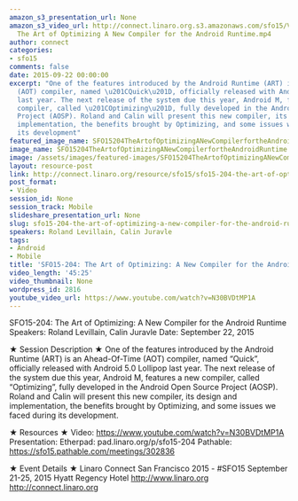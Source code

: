 ```yaml
---
amazon_s3_presentation_url: None
amazon_s3_video_url: http://connect.linaro.org.s3.amazonaws.com/sfo15/Videos/09-22-Tuesday/SFO15-204
  The Art of Optimizing A New Compiler for the Android Runtime.mp4
author: connect
categories:
- sfo15
comments: false
date: 2015-09-22 00:00:00
excerpt: "One of the features introduced by the Android Runtime (ART) is an Ahead-Of-Time
  (AOT) compiler, named \u201CQuick\u201D, officially released with Android 5.0 Lollipop
  last year. The next release of the system due this year, Android M, features a new
  compiler, called \u201COptimizing\u201D, fully developed in the Android Open Source
  Project (AOSP). Roland and Calin will present this new compiler, its design and
  implementation, the benefits brought by Optimizing, and some issues we faced during
  its development"
featured_image_name: SFO15204TheArtofOptimizingANewCompilerfortheAndroidRuntime.jpg
image_name: SFO15204TheArtofOptimizingANewCompilerfortheAndroidRuntime.jpg
image: /assets/images/featured-images/SFO15204TheArtofOptimizingANewCompilerfortheAndroidRuntime.jpg
layout: resource-post
link: http://connect.linaro.org/resource/sfo15/sfo15-204-the-art-of-optimizing-a-new-compiler-for-the-android-runtime/
post_format:
- Video
session_id: None
session_track: Mobile
slideshare_presentation_url: None
slug: sfo15-204-the-art-of-optimizing-a-new-compiler-for-the-android-runtime
speakers: Roland Levillain, Calin Juravle
tags:
- Android
- Mobile
title: 'SFO15-204: The Art of Optimizing: A New Compiler for the Android Runtime'
video_length: '45:25'
video_thumbnail: None
wordpress_id: 2816
youtube_video_url: https://www.youtube.com/watch?v=N30BVDtMP1A
---
```


SFO15-204: The Art of Optimizing: A New Compiler for the Android Runtime
Speakers: Roland Levillain, Calin Juravle
Date: September 22, 2015

★ Session Description ★
One of the features introduced by the Android Runtime (ART) is an Ahead-Of-Time (AOT) compiler, named “Quick”, officially released with Android 5.0 Lollipop last year. The next release of the system due this year, Android M, features a new compiler, called “Optimizing”, fully developed in the Android Open Source Project (AOSP). Roland and Calin will present this new compiler, its design and implementation, the benefits brought by Optimizing, and some issues we faced during its development.

★ Resources ★
Video: https://www.youtube.com/watch?v=N30BVDtMP1A
Presentation:
Etherpad: pad.linaro.org/p/sfo15-204
Pathable: https://sfo15.pathable.com/meetings/302836

★ Event Details ★
Linaro Connect San Francisco 2015 - #SFO15
September 21-25, 2015
Hyatt Regency Hotel
http://www.linaro.org
http://connect.linaro.org
